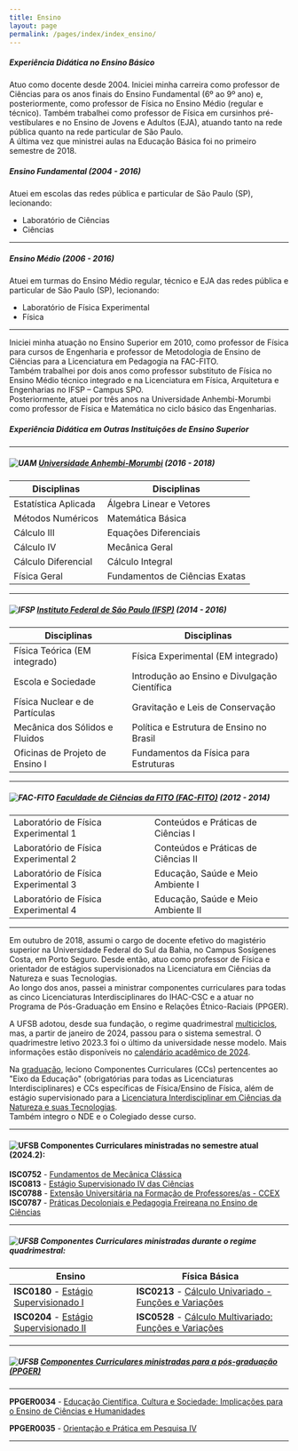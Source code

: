 ```yaml
---
title: Ensino
layout: page
permalink: /pages/index/index_ensino/
---
```

##### <a name="misc"></a> Experiência Didática no Ensino Básico  

Atuo como docente desde 2004. Iniciei minha carreira como professor de Ciências para os anos finais do Ensino Fundamental (6º ao 9º ano) e, posteriormente, como professor de Física no Ensino Médio (regular e técnico). Também trabalhei como professor de Física em cursinhos pré-vestibulares e no Ensino de Jovens e Adultos (EJA), atuando tanto na rede pública quanto na rede particular de São Paulo.  
A última vez que ministrei aulas na Educação Básica foi no primeiro semestre de 2018.

##### Ensino Fundamental (2004 - 2016)

Atuei em escolas das redes pública e particular de São Paulo (SP), lecionando:

- Laboratório de Ciências
- Ciências  

---
##### Ensino Médio (2006 - 2016)

Atuei em turmas do Ensino Médio regular, técnico e EJA das redes pública e particular de São Paulo (SP), lecionando:

- Laboratório de Física Experimental
- Física

---
Iniciei minha atuação no Ensino Superior em 2010, como professor de Física para cursos de Engenharia e professor de Metodologia de Ensino de Ciências para a Licenciatura em Pedagogia na FAC-FITO.  
Também trabalhei por dois anos como professor substituto de Física no Ensino Médio técnico integrado e na Licenciatura em Física, Arquitetura e Engenharias no IFSP – Campus SPO.  
Posteriormente, atuei por três anos na Universidade Anhembi-Morumbi como professor de Física e Matemática no ciclo básico das Engenharias.

##### <a name="misc"></a> Experiência Didática em Outras Instituições de Ensino Superior

---

##### ![UAM](https://itxesco.github.io/imagens/icones/icons16/uam-icon.ico) [Universidade Anhembi-Morumbi](https://portal.anhembi.br/escolas/engenharia-e-tecnologia/) (2016 - 2018)

| Disciplinas | Disciplinas |  
|--- |--- |  
| Estatística Aplicada | Álgebra Linear e Vetores |  
| Métodos Numéricos | Matemática Básica |  
| Cálculo III | Equações Diferenciais |  
| Cálculo IV | Mecânica Geral |  
| Cálculo Diferencial | Cálculo Integral |  
| Física Geral | Fundamentos de Ciências Exatas |  

---

##### ![IFSP](https://itxesco.github.io/imagens/icones/icons16/ifsp-icon.ico) [Instituto Federal de São Paulo (IFSP)](https://spo.ifsp.edu.br) (2014 - 2016)  

| Disciplinas | Disciplinas |  
|--- |--- |  
| Física Teórica (EM integrado) | Física Experimental (EM integrado) |  
| Escola e Sociedade | Introdução ao Ensino e Divulgação Científica |  
| Física Nuclear e de Partículas | Gravitação e Leis de Conservação |  
| Mecânica dos Sólidos e Fluidos | Política e Estrutura de Ensino no Brasil |  
| Oficinas de Projeto de Ensino I | Fundamentos da Física para Estruturas |  

---

##### ![FAC-FITO](https://itxesco.github.io/imagens/icones/icons16/fac_fito-icon.ico) [Faculdade de Ciências da FITO (FAC-FITO)](http://fito.edu.br) (2012 - 2014)

| | |  
|--- |--- |  
| Laboratório de Física Experimental 1 | Conteúdos e Práticas de Ciências I |  
| Laboratório de Física Experimental 2 | Conteúdos e Práticas de Ciências II |  
| Laboratório de Física Experimental 3 | Educação, Saúde e Meio Ambiente I |  
| Laboratório de Física Experimental 4 | Educação, Saúde e Meio Ambiente II |  

---

Em outubro de 2018, assumi o cargo de docente efetivo do magistério superior na Universidade Federal do Sul da Bahia, no Campus Sosígenes Costa, em Porto Seguro. Desde então, atuo como professor de Física e orientador de estágios supervisionados na Licenciatura em Ciências da Natureza e suas Tecnologias.  
Ao longo dos anos, passei a ministrar componentes curriculares para todas as cinco Licenciaturas Interdisciplinares do IHAC-CSC e a atuar no Programa de Pós-Graduação em Ensino e Relações Étnico-Raciais (PPGER).  

A UFSB adotou, desde sua fundação, o regime quadrimestral [multiciclos](https://ufsb.edu.br/ensino/graduacao), mas, a partir de janeiro de 2024, passou para o sistema semestral. O quadrimestre letivo 2023.3 foi o último da universidade nesse modelo. Mais informações estão disponíveis no [calendário acadêmico de 2024](https://ufsb.edu.br/images/Calendário_Acadêmico/Calendário_2024.pdf).  

Na [graduação](https://ufsb.edu.br/ensino/graduacao), leciono Componentes Curriculares (CCs) pertencentes ao "Eixo da Educação" (obrigatórias para todas as Licenciaturas Interdisciplinares) e CCs específicas de Física/Ensino de Física, além de estágio supervisionado para a [Licenciatura Interdisciplinar em Ciências da Natureza e suas Tecnologias](https://ufsb.edu.br/component/content/article/1907-licenciatura-interdisciplinar-em-ciencias-da-natureza-csc).  
Também integro o NDE e o Colegiado desse curso.

---
#### <a name="current"></a> ![UFSB](https://itxesco.github.io/imagens/icones/icons16/ufsb-icon.jpg) Componentes Curriculares ministradas no semestre atual (2024.2):  

**ISC0752** - [Fundamentos de Mecânica Clássica](https://itxesco.github.io/pages/aulas/ISC0752_index.html)  
**ISC0813** - [Estágio Supervisionado IV das Ciências](https://itxesco.github.io/pages/aulas/ISC0813_index.html)  
**ISC0788** - [Extensão Universitária na Formação de Professores/as - CCEX](https://itxesco.github.io/pages/aulas/ISC0788_index.html)  
**ISC0787** - [Práticas Decoloniais e Pedagogia Freireana no Ensino de Ciências](https://itxesco.github.io/pages/aulas/ISC0787_index.html)  

---
##### <a name="current"></a> ![UFSB](https://itxesco.github.io/imagens/icones/icons16/ufsb-icon.jpg) Componentes Curriculares ministradas durante o regime quadrimestral:

| Ensino | Física Básica |
|--- |--- |
| **ISC0180** - [Estágio Supervisionado I](https://itxesco.github.io/aulas/ISC0180/index.html) | **ISC0213** - [Cálculo Univariado - Funções e Variações](https://itxesco.github.io/aulas/ISC0213/index.html) |  
| **ISC0204** - [Estágio Supervisionado II](https://itxesco.github.io/aulas/ISC0204/index.html) | **ISC0528** - [Cálculo Multivariado: Funções e Variações](https://itxesco.github.io/aulas/ISC0221/index.html)|  

---

##### <a name="shortcourses"></a> ![UFSB](https://itxesco.github.io/imagens/icones/icons16/ufsb-icon.jpg) [Componentes Curriculares ministradas para a pós-graduação (PPGER)](https://ufsb.edu.br/ppger)  
---

**PPGER0034** - [Educação Científica, Cultura e Sociedade: Implicações para o Ensino de Ciências e Humanidades](https://itxesco.github.io/pages/aulas/ppger0034.html)  

**PPGER0035** - [Orientação e Prática em Pesquisa IV](https://itxesco.github.io/aulas/PPGER0035/index.html)    

---
